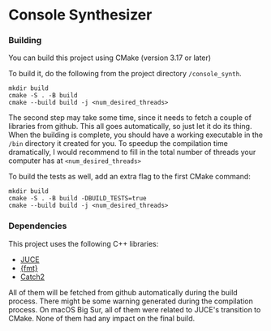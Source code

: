 # Console Synthesizer

### Building
You can build this project using CMake (version 3.17 or later)

To build it, do the following from the project directory ```/console_synth```.
```
mkdir build
cmake -S . -B build
cmake --build build -j <num_desired_threads>
```

The second step may take some time, since it needs to fetch a couple of libraries from github. 
This all goes automatically, so just let it do its thing. 
When the building is complete, you should have a working executable in the ```/bin``` directory it created for you.
To speedup the compilation time dramatically, I would recommend to fill in the total number 
of threads your computer has at ```<num_desired_threads>```

To build the tests as well, add an extra flag to the first CMake command:
```
mkdir build
cmake -S . -B build -DBUILD_TESTS=true
cmake --build build -j <num_desired_threads>
```

### Dependencies
This project uses the following C++ libraries:
- [JUCE](https://github.com/juce-framework/JUCE)
- [{fmt}](https://github.com/fmtlib/fmt)
- [Catch2](https://github.com/catchorg/Catch2)

All of them will be fetched from github automatically during the build process.
There might be some warning generated during the compilation process. On macOS Big Sur, 
all of them were related to JUCE's transition to CMake. None of them had any impact on the 
final build.